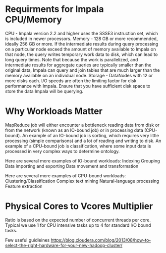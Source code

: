 
# Requirments for Impala CPU/Memory

CPU - Impala version 2.2 and higher uses the SSSE3 instruction set, which is included in newer processors.
Memory - 128 GB or more recommended, ideally 256 GB or more. If the intermediate results during query processing on a particular node exceed the amount of memory available to Impala on that node, the query writes temporary work data to disk, which can lead to long query times. Note that because the work is parallelized, and intermediate results for aggregate queries are typically smaller than the original data, Impala can query and join tables that are much larger than the memory available on an individual node.
Storage - DataNodes with 12 or more disks each. I/O speeds are often the limiting factor for disk performance with Impala. Ensure that you have sufficient disk space to store the data Impala will be querying.

# Why Workloads Matter
MapReduce job will either encounter a bottleneck reading data from disk or from the network (known as an IO-bound job) or in processing data (CPU-bound). An example of an IO-bound job is sorting, which requires very little processing (simple comparisons) and a lot of reading and writing to disk. An example of a CPU-bound job is classification, where some input data is processed in very complex ways to determine ontology.

Here are several more examples of IO-bound workloads:
Indexing
Grouping
Data importing and exporting
Data movement and transformation

Here are several more examples of CPU-bound workloads:
Clustering/Classification
Complex text mining
Natural-language processing
Feature extraction

# Physical Cores to Vcores Multiplier
Ratio is based on the expected number of concurrent threads per core.  Typical we use 1 for CPU intensive tasks up to 4 for standard I/O bound tasks.

Few useful guidleines
https://blog.cloudera.com/blog/2013/08/how-to-select-the-right-hardware-for-your-new-hadoop-cluster/ 
